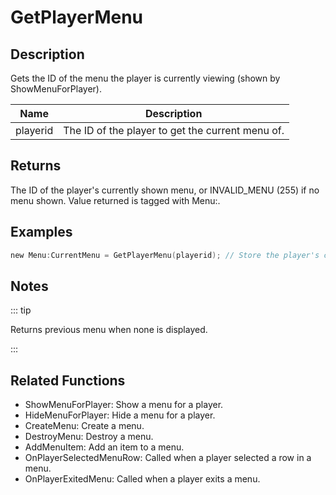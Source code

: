 # GetPlayerMenu

## Description

Gets the ID of the menu the player is currently viewing (shown by ShowMenuForPlayer).

| Name     | Description                                      |
| -------- | ------------------------------------------------ |
| playerid | The ID of the player to get the current menu of. |

## Returns

The ID of the player's currently shown menu, or INVALID_MENU (255) if no menu shown. Value returned is tagged with Menu:.

## Examples

```c
new Menu:CurrentMenu = GetPlayerMenu(playerid); // Store the player's current menu in 'CurrentMenu'
```

## Notes

::: tip

Returns previous menu when none is displayed.

:::

## Related Functions

- ShowMenuForPlayer: Show a menu for a player.
- HideMenuForPlayer: Hide a menu for a player.
- CreateMenu: Create a menu.
- DestroyMenu: Destroy a menu.
- AddMenuItem: Add an item to a menu.
- OnPlayerSelectedMenuRow: Called when a player selected a row in a menu.
- OnPlayerExitedMenu: Called when a player exits a menu.
